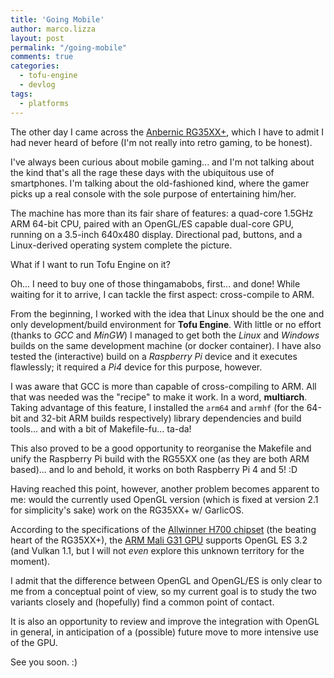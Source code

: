 ```yaml
---
title: 'Going Mobile'
author: marco.lizza
layout: post
permalink: "/going-mobile"
comments: true
categories:
  - tofu-engine
  - devlog
tags:
  - platforms
---
```

The other day I came across the [Anbernic RG35XX+](https://anbernic.com/en-it/products/rg35xx-plus), which I have to admit I had never heard of before (I'm not really into retro gaming, to be honest).

I've always been curious about mobile gaming... and I'm not talking about the kind that's all the rage these days with the ubiquitous use of smartphones. I'm talking about the old-fashioned kind, where the gamer picks up a real console with the sole purpose of entertaining him/her.

The machine has more than its fair share of features: a quad-core 1.5GHz ARM 64-bit CPU, paired with an OpenGL/ES capable dual-core GPU, running on a 3.5-inch 640x480 display. Directional pad, buttons, and a Linux-derived operating system complete the picture.

What if I want to run Tofu Engine on it?

Oh... I need to buy one of those thingamabobs, first... and done! While waiting for it to arrive, I can tackle the first aspect: cross-compile to ARM.

From the beginning, I worked with the idea that Linux should be the one and only development/build environment for **Tofu Engine**. With little or no effort (thanks to *GCC* and *MinGW*) I managed to get both the *Linux* and *Windows* builds on the same development machine (or docker container). I have also tested the (interactive) build on a *Raspberry Pi* device and it executes flawlessly; it required a *Pi4* device for this purpose, however.

I was aware that GCC is more than capable of cross-compiling to ARM. All that was needed was the "recipe" to make it work. In a word, **multiarch**. Taking advantage of this feature, I installed the `arm64` and `armhf` (for the 64-bit and 32-bit ARM builds respectively) library dependencies and build tools... and with a bit of Makefile-fu... ta-da!

This also proved to be a good opportunity to reorganise the Makefile and unify the Raspberry Pi build with the RG55XX one (as they are both ARM based)... and lo and behold, it works on both Raspberry Pi 4 and 5! :D

Having reached this point, however, another problem becomes apparent to me: would the currently used OpenGL version (which is fixed at version 2.1 for simplicity's sake) work on the RG35XX+ w/ GarlicOS.

According to the specifications of the [Allwinner H700 chipset](https://www.allwinnertech.com/uploads/pdf/2021070513595227.pdf) (the beating heart of the RG35XX+), the [ARM Mali G31 GPU](https://developer.arm.com/Processors/Mali-G31) supports OpenGL ES 3.2 (and Vulkan 1.1, but I will not *even* explore this unknown territory for the moment).

I admit that the difference between OpenGL and OpenGL/ES is only clear to me from a conceptual point of view, so my current goal is to study the two variants closely and (hopefully) find a common point of contact.

It is also an opportunity to review and improve the integration with OpenGL in general, in anticipation of a (possible) future move to more intensive use of the GPU.

See you soon. :)
